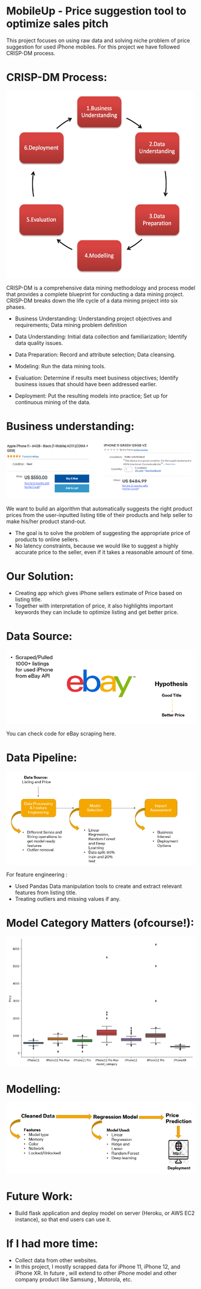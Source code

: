 # MobileUp - Price suggestion tool to optimize sales pitch
This project focuses on using raw data and solving niche problem of price suggestion for used iPhone mobiles. For this project we have followed CRISP-DM process.

# CRISP-DM Process:

<img src="https://github.com/ShrideviReddy/MobileUp/blob/main/img/CRISP_DM.png" width="500" height="500">

CRISP-DM is a comprehensive data mining methodology and process model that provides  a complete blueprint for conducting a data mining project. CRISP-DM breaks down the life cycle of a data mining project into six phases.

* Business Understanding: Understanding project objectives and requirements; Data mining problem definition

* Data Understanding: Initial data collection and familiarization; Identify data quality issues.

* Data Preparation: Record and attribute selection; Data cleansing.

* Modeling: Run the data mining tools.

* Evaluation: Determine if results meet business objectives; Identify business issues that should have been addressed earlier.

* Deployment: Put the resulting models into practice; Set up for continuous mining of the data.

# Business understanding:
![Pricediff](img/Pricediff.PNG)

We want to build an algorithm that automatically suggests the right product prices from the user-inputted listing title of their products and help seller to make his/her
product stand-out. 
* The goal is to solve the problem of suggesting the appropriate price of products to online sellers.
* No latency constraints, because we would like to suggest a highly accurate price to the seller, even if it takes a reasonable amount of time.

# Our Solution:
* Creating app which gives iPhone sellers estimate of Price based on listing title.
* Together with interpretation of price, it also highlights important keywords they can include to optimize listing and get better price.

# Data Source:
![Datasrc](img/Datasrc.PNG)

You can check code for eBay scraping here.

# Data Pipeline:
![Datapipeline](img/Datapipeline.PNG)

For feature engineering :
* Used Pandas Data manipulation tools to create and extract relevant features from listing title.
* Treating outliers and missing values if any.

# Model Category Matters (ofcourse!):
![Modelprice](img/modelvsprice.PNG)

# Modelling:
![Modelling](img/Modelling.PNG)

# Future Work:
* Build flask application and deploy model on server (Heroku, or AWS EC2 instance), so that end users can use it.

# If I had more time:
* Collect data from other websites.
* In this project, I mostly scrapped data for iPhone 11, iPhone 12, and iPhone XR. In future , will extend to other iPhone model and other company product like Samsung , Motorola, etc.




